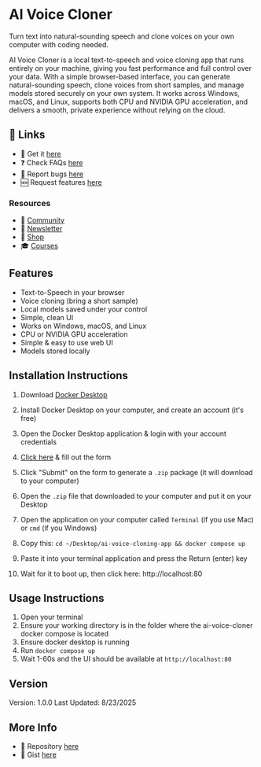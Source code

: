 # AI Voice Cloner

Turn text into natural-sounding speech and clone voices on your own computer with coding needed.

AI Voice Cloner is a local text-to-speech and voice cloning app that runs entirely on your machine, giving you fast performance and full control over your data. With a simple browser-based interface, you can generate natural-sounding speech, clone voices from short samples, and manage models stored securely on your own system. It works across Windows, macOS, and Linux, supports both CPU and NVIDIA GPU acceleration, and delivers a smooth, private experience without relying on the cloud.

## 🔗 Links

- 🎁 Get it [here](https://serp.ly/ai-voice-cloner)
- ❓ Check FAQs [here](https://github.com/orgs/serpapps/discussions/categories/faq)
- 🐛 Report bugs [here](https://github.com/serpapps/ai-voice-cloner/issues)
- 🆕 Request features [here](https://github.com/serpapps/ai-voice-cloner/issues)

### Resources

- 💬 [Community](https://serp.ly/@serp/community)
- 💌 [Newsletter](https://serp.ly/@serp/email)
- 🛒 [Shop](https://serp.ly/@serp/store)
- 🎓 [Courses](https://serp.ly/@serp/courses)

## Features

- Text-to-Speech in your browser
- Voice cloning (bring a short sample)
- Local models saved under your control
- Simple, clean UI
- Works on Windows, macOS, and Linux
- CPU or NVIDIA GPU acceleration
- Simple & easy to use web UI
- Models stored locally

## Installation Instructions

1. Download [Docker Desktop](https://www.docker.com/products/docker-desktop/#:~:text=Download%20Docker%20Desktop)

2. Install Docker Desktop on your computer, and create an account (it's free)

3. Open the Docker Desktop application & login with your account credentials

4. [Click here](https://serpapps.github.io/ai-voice-cloner/) & fill out the form

5. Click "Submit" on the form to generate a `.zip` package (it will download to your computer)

6. Open the `.zip` file that downloaded to your computer and put it on your Desktop

7. Open the application on your computer called `Terminal` (if you use Mac) or `cmd` (if you Windows)

8. Copy this: `cd ~/Desktop/ai-voice-cloning-app && docker compose up`

9. Paste it into your terminal application and press the Return (enter) key

10. Wait for it to boot up, then click here: http://localhost:80

## Usage Instructions

1. Open your terminal
2. Ensure your working directory is in the folder where the ai-voice-cloner docker compose is located
3. Ensure docker desktop is running
4. Run `docker compose up`
5. Wait 1-60s and the UI should be available at `http://localhost:80`

## Version

Version: 1.0.0
Last Updated: 8/23/2025

## More Info

- 📁 Repository [here](https://github.com/serpapps/ai-voice-cloner/)
- 📝 Gist [here](https://gist.github.com/devinschumacher/9081c7a9a727c9aadf2b35e40783d8d3)

